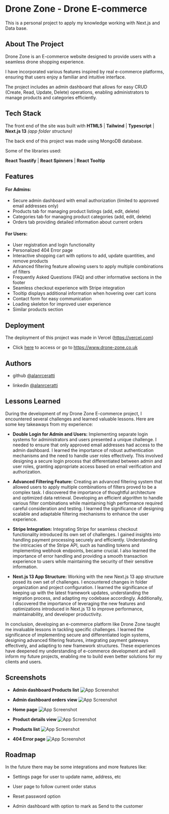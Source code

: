 
# Drone Zone - Drone E-commerce


This is a personal project to apply my knowledge working with Next.js and Data base.


## About The Project

Drone Zone is an E-commerce website designed to provide users with a seamless drone shopping experience.

I have incorporated various features inspired by real e-commerce platforms, ensuring that users enjoy a familiar and intuitive interface.

The project includes an admin dashboard that allows for easy CRUD (Create, Read, Update, Delete) operations, enabling administrators to manage products and categories efficiently.

## Tech Stack


The front end of the site was built with **HTML5** | **Tailwind** | **Typescript** | **Next.js 13** *(app folder structure)*

The back end of this project was made using MongoDB database.


Some of the libraries used: 

**React Toastify** | 
**React Spinners** | 
**React Tooltip**
## Features

#### For Admins:

- Secure admin dashboard with email authorization (limited to approved email addresses only)
- Products tab for managing product listings (add, edit, delete)
- Categories tab for managing product categories (add, edit, delete)
- Orders tab providing detailed information about current orders

#### For Users:

- User registration and login functionality
- Personalized 404 Error page
- Interactive shopping cart with options to add, update quantities, and remove products
- Advanced filtering feature allowing users to apply multiple combinations of filters
- Frequently Asked Questions (FAQ) and other informative sections in the footer
- Seamless checkout experience with Stripe integration
- Tooltip displays additional information when hovering over cart icons
- Contact form for easy communication
- Loading skeleton for improved user experience
- Similar products section

## Deployment

The deployment of this project was made in Vercel (https://vercel.com)

- Click [here](https://www.drone-zone.co.uk) to access or go to https://www.drone-zone.co.uk



## Authors


- github [@alanrceratti](https://github.com/alanrceratti)

-  linkedin [@alanrceratti](https://www.linkedin.com/in/alan-ceratti-7ab8261b8)



## Lessons Learned

During the development of my Drone Zone E-commerce project, I encountered several challenges and learned valuable lessons. Here are some key takeaways from my experience:

- **Double Login for Admin and Users:**
Implementing separate login systems for administrators and users presented a unique challenge. I needed to ensure that only approved email addresses had access to the admin dashboard. I learned the importance of robust authentication mechanisms and the need to handle user roles effectively. This involved designing a secure login process that differentiated between admin and user roles, granting appropriate access based on email verification and authorization.

- **Advanced Filtering Feature:**
Creating an advanced filtering system that allowed users to apply multiple combinations of filters proved to be a complex task. I discovered the importance of thoughtful architecture and optimized data retrieval. Developing an efficient algorithm to handle various filter combinations while maintaining high performance required careful consideration and testing. I learned the significance of designing scalable and adaptable filtering mechanisms to enhance the user experience.

- **Stripe Integration:**
Integrating Stripe for seamless checkout functionality introduced its own set of challenges. I gained insights into handling payment processing securely and efficiently. Understanding the intricacies of the Stripe API, such as handling tokens and implementing webhook endpoints, became crucial. I also learned the importance of error handling and providing a smooth transaction experience to users while maintaining the security of their sensitive information.

- **Next.js 13 App Structure:**
Working with the new Next.js 13 app structure posed its own set of challenges. I encountered changes in folder organization and project configuration. I learned the significance of keeping up with the latest framework updates, understanding the migration process, and adapting my codebase accordingly. Additionally, I discovered the importance of leveraging the new features and optimizations introduced in Next.js 13 to improve performance, maintainability, and developer productivity.


In conclusion, developing an e-commerce platform like Drone Zone taught me invaluable lessons in tackling specific challenges. I learned the significance of implementing secure and differentiated login systems, designing advanced filtering features, integrating payment gateways effectively, and adapting to new framework structures. These experiences have deepened my understanding of e-commerce development and will inform my future projects, enabling me to build even better solutions for my clients and users.

## Screenshots

- **Admin dashboard Products list**
![App Screenshot](https://dronezone-admin.s3.eu-west-2.amazonaws.com/Drone-zone+prints+git/admin.webp)


- **Admin dashboard orders view**
![App Screenshot](https://dronezone-admin.s3.eu-west-2.amazonaws.com/Drone-zone+prints+git/orders.webp)


- **Home page**
![App Screenshot](https://dronezone-admin.s3.eu-west-2.amazonaws.com/Drone-zone+prints+git/homepage.png)


- **Product details view**
![App Screenshot](https://dronezone-admin.s3.eu-west-2.amazonaws.com/Drone-zone+prints+git/productdetails.png)


- **Products list**
![App Screenshot](https://dronezone-admin.s3.eu-west-2.amazonaws.com/Drone-zone+prints+git/productspage.png)


- **404 Error page**
![App Screenshot](https://dronezone-admin.s3.eu-west-2.amazonaws.com/Drone-zone+prints+git/404error.png)

## Roadmap

In the future there may be some integrations and more features like:

- Settings page for user to update name, address, etc
- User page to follow current order status
- Reset password option

- Admin dashboard with option to mark as Send to the customer
